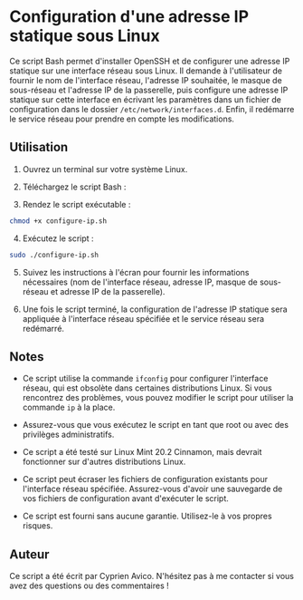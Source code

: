 # Configuration d'une adresse IP statique sous Linux

Ce script Bash permet d'installer OpenSSH et de configurer une adresse IP statique sur une interface réseau sous Linux. Il demande à l'utilisateur de fournir le nom de l'interface réseau, l'adresse IP souhaitée, le masque de sous-réseau et l'adresse IP de la passerelle, puis configure une adresse IP statique sur cette interface en écrivant les paramètres dans un fichier de configuration dans le dossier `/etc/network/interfaces.d`. Enfin, il redémarre le service réseau pour prendre en compte les modifications.

## Utilisation

1. Ouvrez un terminal sur votre système Linux.

2. Téléchargez le script Bash :

3. Rendez le script exécutable :
```bash
chmod +x configure-ip.sh
```

4. Exécutez le script :
```bash
sudo ./configure-ip.sh
```


5. Suivez les instructions à l'écran pour fournir les informations nécessaires (nom de l'interface réseau, adresse IP, masque de sous-réseau et adresse IP de la passerelle).

6. Une fois le script terminé, la configuration de l'adresse IP statique sera appliquée à l'interface réseau spécifiée et le service réseau sera redémarré.

## Notes

- Ce script utilise la commande `ifconfig` pour configurer l'interface réseau, qui est obsolète dans certaines distributions Linux. Si vous rencontrez des problèmes, vous pouvez modifier le script pour utiliser la commande `ip` à la place.

- Assurez-vous que vous exécutez le script en tant que root ou avec des privilèges administratifs.

- Ce script a été testé sur Linux Mint 20.2 Cinnamon, mais devrait fonctionner sur d'autres distributions Linux.

- Ce script peut écraser les fichiers de configuration existants pour l'interface réseau spécifiée. Assurez-vous d'avoir une sauvegarde de vos fichiers de configuration avant d'exécuter le script.

- Ce script est fourni sans aucune garantie. Utilisez-le à vos propres risques.

## Auteur

Ce script a été écrit par Cyprien Avico. N'hésitez pas à me contacter si vous avez des questions ou des commentaires !

